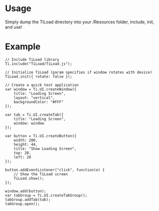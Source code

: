 Usage
=====

Simply dump the TiLoad directory into your /Resources folder, include, init, and use!

Example
=======

	// Include TiLoad library
	Ti.include("TiLoad/TiLoad.js");
	
	// Initialize TiLoad (param specifies if window rotates with device)
	TiLoad.init({ rotate: false });
	
	// Create a quick test application
	var window = Ti.UI.createWindow({  
		title: "Loading Screen",
		layout: "vertical",
		backgroundColor: "#FFF"
	});
	
	var tab = Ti.UI.createTab({  
		title: "Loading Screen",
		window: window
	});
	
	var button = Ti.UI.createButton({
		width: 280,
		height: 44,
		title: "Show Loading Screen",
		top: 20,
		left: 20
	});
	
	button.addEventListener("click", function(e) {
		// Show the TiLoad screen
		TiLoad.show();
	});
	
	window.add(button);
	var tabGroup = Ti.UI.createTabGroup();
	tabGroup.addTab(tab);  
	tabGroup.open();